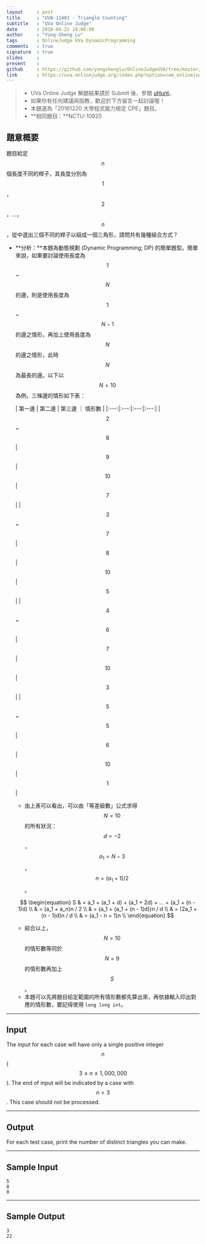 ```yaml
---
layout     : post
title      : "UVA-11401 - Triangle Counting"
subtitle   : "UVa Online Judge"
date       : 2018-04-22 18:00:00
author     : "Yung-Sheng Lu"
tags       : OnlineJudge UVa DynamicProgramming
comments   : true
signature  : true
slides     : 
present    :
github     : https://github.com/yungshenglu/OnlineJudgeUVA/tree/master/UVA-11401
link       : https://uva.onlinejudge.org/index.php?option=com_onlinejudge&Itemid=8&page=show_problem&problem=2396
---
```


> * UVa Online Judge 解題結果請於 Submit 後，參閱 [uHunt](https://uhunt.onlinejudge.org/)。
> * 如果你有任何建議與指教，歡迎於下方留言一起討論喔！
> * 本題選為「20161220 大學程式能力檢定 CPE」題目。
> * **相同題目：**NCTU-10920

## 題意概要

題目給定 $$n$$ 個長度不同的桿子，其長度分別為 $$1$$，$$2$$，...，$$n$$，從中選出三個不同的桿子以組成一個三角形，請問共有幾種組合方式？
* **分析：**本題為動態規劃 (Dynamic Programming; DP) 的簡單題型。簡單來說，如果要討論使用長度為 $$1$$ ~ $$N$$ 的邊，則是使用長度為 $$1$$ ~ $$N - 1$$ 的邊之情形，再加上使用長度為 $$N$$ 的邊之情形，此時 $$N$$ 為最長的邊。以下以 $$N = 10$$ 為例，三條邊的情形如下表：

    | 第一邊 | 第二邊 | 第三邊 ｜ 情形數 |
    |:---:|:---:|:---:|:---:|
    | $$2$$ ~ $$8$$ | $$9$$ | $$10$$ | $$7$$ |
    | $$3$$ ~ $$7$$ | $$8$$ | $$10$$ | $$5$$ |
    | $$4$$ ~ $$6$$ | $$7$$ | $$10$$ | $$3$$ |
    | $$5$$ ~ $$5$$ | $$6$$ | $$10$$ | $$1$$ |

    * 由上表可以看出，可以由「等差級數」公式求得 $$N = 10$$ 的所有狀況：$$d = -2$$，$$a_1 = N - 3$$，$$n = (a_1 + 1) / 2$$。

    $$
    \begin{equation}
    S & = a_1 + (a_1 + d) + (a_1 + 2d) + ... + (a_1 + (n - 1)d) \\
    & = (a_1 + a_n)n / 2 \\
    & = (a_1 + (a_1 + (n - 1)d))n / d \\
    & = (2a_1 + (n - 1)d)n / d \\
    & = (a_1 - n + 1)n \\
    \end{equation}
    $$

    * 綜合以上，$$N = 10$$ 的情形數等同於 $$N = 9$$ 的情形數再加上 $$S$$。
    * 本題可以先將題目給定範圍的所有情形數都先算出來，再依據輸入印出對應的情形數，要記得使用 `long long int`。

---
## Input

The input for each case will have only a single positive integer $$n$$ ($$3 \le n \le 1,000,000$$). The end of input will be indicated by a case with $$n < 3$$. This case should not be processed.

---
## Output

For each test case, print the number of distinct triangles you can make.

---
## Sample Input

```
5
8
0
```

---
## Sample Output

```
3
22
```
